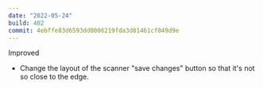 ```yaml
---
date: "2022-05-24"
build: 402
commit: 4ebffe83d6593dd0006219fda3d81461cf049d9e
---
```


Improved
- Change the layout of the scanner "save changes" button so that it's not so close to the edge.
